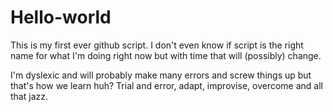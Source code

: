 # Hello-world

This is my first ever github script. I don't even know if script is the right name for what I'm doing right now but with time that will (possibly) change.

I'm dyslexic and will probably make many errors and screw things up but that's how we learn huh? Trial and error, adapt, improvise, overcome and all that jazz.

